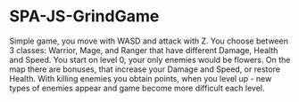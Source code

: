 # SPA-JS-GrindGame

Simple game, you move with WASD and attack with Z. You choose between 3 classes: Warrior, Mage, and Ranger that have different Damage, Health and Speed.
You start on level 0, your only enemies would be flowers. On the map there are bonuses, that increase your Damage and Speed, or restore Health. With killing enemies you obtain points, when you level up - new types of enemies appear and game become more difficult each level.
